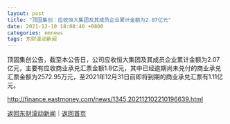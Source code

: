 ```yaml
---
layout: post
title: "顶固集创：应收恒大集团及其成员企业累计金额为2.07亿元"
date: 2021-12-10 18:08:40 +0800
categories: emnews
tags: 东财滚动新闻
---
```


顶固集创公告，截至本公告日，公司应收恒大集团及其成员企业累计金额为2.07亿元，主要有应收商业承兑汇票金额1.8亿元，其中已经逾期尚未兑付的商业承兑汇票金额为2572.95万元，至2021年12月31日前即将到期的商业承兑汇票有1.11亿元。

<http://finance.eastmoney.com/news/1345,202112102210196639.html>

[返回东财滚动新闻](//finews.withounder.com/emnews/)｜[返回首页](//finews.withounder.com/)